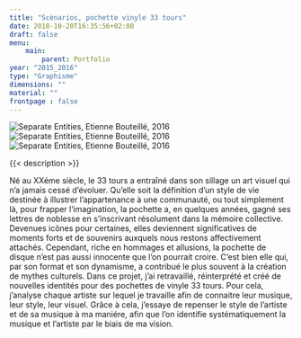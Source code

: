 ```yaml
---
title: "Scènarios, pochette vinyle 33 tours"
date: 2018-10-20T16:35:56+02:00
draft: false
menu:
    main:   
        parent: Portfolio
year: "2015_2016"
type: "Graphisme"
dimensions: ""
material: ""
frontpage : false 
---
```


![Separate Entities, Etienne Bouteillé, 2016](/img/separate_entities1.jpg)
![Separate Entities, Etienne Bouteillé, 2016](/img/separate_entities2.jpg)
![Separate Entities, Etienne Bouteillé, 2016](/img/separate_entities3.jpg)

{{< description >}}

Né au XXéme siècle, le 33 tours a entraîné dans son sillage un art visuel qui n’a jamais cessé d’évoluer. Qu’elle soit la définition d’un style de vie destinée à illustrer l’appartenance à une communauté, ou tout simplement là, pour frapper l’imagination, la pochette a, en quelques années,
gagné ses lettres de noblesse en s’inscrivant résolument dans la mémoire collective. Devenues icônes pour certaines, elles deviennent significatives de moments forts et de souvenirs auxquels nous restons affectivement attachés.
Cependant, riche en hommages et allusions, la pochette de disque n’est pas aussi innocente que l’on pourrait croire. C’est bien elle qui, par son format et son dynamisme, a contribué le plus souvent à la création de mythes culturels.
Dans ce projet, j’ai retravaillé, réinterprété et créé de nouvelles identités pour des pochettes de vinyle 33 tours. Pour cela, j’analyse chaque artiste sur lequel je travaille afin de connaitre leur musique, leur style, leur visuel. Grâce à cela, j’essaye de repenser le style de l’artiste et de sa musique à ma maniére, afin que l’on identifie systématiquement la musique et l’artiste par le biais de ma vision.